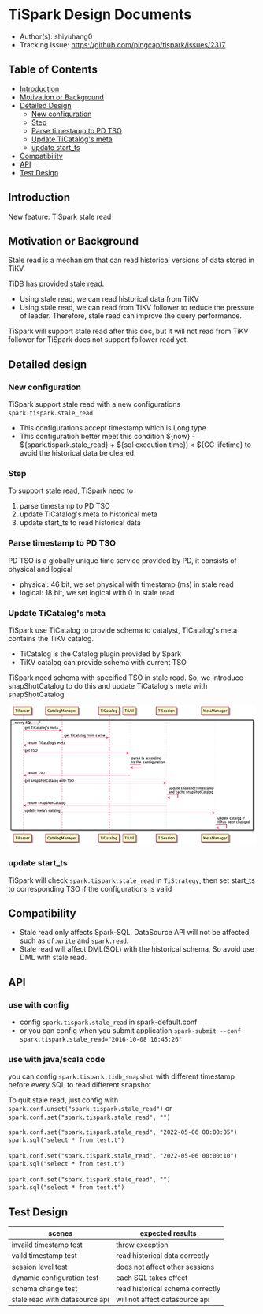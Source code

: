 # TiSpark Design Documents

- Author(s): shiyuhang0
- Tracking Issue: https://github.com/pingcap/tispark/issues/2317

## Table of Contents

* [Introduction](#introduction)
* [Motivation or Background](#motivation-or-background)
* [Detailed Design](#detailed-design)
    * [New configuration](#new-configuration)
    * [Step](#step)
    * [Parse timestamp to PD TSO](#parse-timestamp-to-pd-tso)
    * [Update TiCatalog's meta](#update-tiCatalog's-meta)
    * [update start_ts](#update-start_ts)
* [Compatibility](#compatibility)
* [API](#api)
* [Test Design](#test-design)

## Introduction

New feature: TiSpark stale read

## Motivation or Background

Stale read is a mechanism that can read historical versions of data stored in TiKV.

TiDB has provided [stale read](https://docs.pingcap.com/zh/tidb/stable/stale-read). 
- Using stale read, we can read historical data from TiKV
- Using stale read, we can read from TiKV follower to reduce the pressure of leader. Therefore, stale read can improve the query performance.

TiSpark will support stale read after this doc, but it will not read from TiKV follower for TiSpark does not support follower read yet.

## Detailed design

### New configuration
TiSpark support stale read with a new configurations `spark.tispark.stale_read`
- This configurations accept timestamp which is Long type
- This configuration better meet this condition ${now} - ${spark.tispark.stale_read} + ${sql execution time}) < ${GC lifetime} to avoid the historical data be cleared.


### Step
To support stale read, TiSpark need to
1. parse timestamp to PD TSO
2. update TiCatalog's meta to historical meta
3. update start_ts to read historical data

### Parse timestamp to PD TSO
PD TSO is a globally unique time service provided by PD, it consists of physical and logical
- physical: 46 bit, we set physical with timestamp (ms) in stale read
- logical: 18 bit, we set logical with 0 in stale read



### Update TiCatalog's meta
TiSpark use TiCatalog to provide schema to catalyst, TiCatalog's meta contains the TiKV catalog.
- TiCatalog is the Catalog plugin provided by Spark
- TiKV catalog can provide schema with current TSO

TiSpark need schema with specified TSO in stale read. So, we introduce snapShotCatalog to do this and update TiCatalog's meta with snapShotCatalog

![image alt text](imgs/stale-read/meta.png)

### update start_ts
TiSpark will check `spark.tispark.stale_read` in `TiStrategy`, then set start_ts to corresponding TSO if the configurations is valid


## Compatibility
- Stale read only affects Spark-SQL. DataSource API will not be affected, such as `df.write` and `spark.read`.
- Stale read will affect DML(SQL) with the historical schema, So avoid use DML with stale read.

## API

### use with config
- config `spark.tispark.stale_read` in spark-default.conf
- or you can config when you submit application `spark-submit --conf spark.tispark.stale_read="2016-10-08 16:45:26"`
### use with java/scala code
you can config `spark.tispark.tidb_snapshot` with different timestamp before every SQL to read different snapshot

To quit stale read, just config with `spark.conf.unset("spark.tispark.stale_read")` or `spark.conf.set("spark.tispark.stale_read", "")`
```
spark.conf.set("spark.tispark.stale_read", "2022-05-06 00:00:05")
spark.sql("select * from test.t")

spark.conf.set("spark.tispark.stale_read", "2022-05-06 00:00:10")
spark.sql("select * from test.t")

spark.conf.set("spark.tispark.stale_read", "")
spark.sql("select * from test.t")
```

## Test Design
| scenes                         | expected results                 |
| ------------------------------ | -------------------------------- |
| invaild timestamp test         | throw exception                  |
| vaild timestamp test           | read historical data correctly   |
| session level test             | does not affect other sessions   |
| dynamic configuration test     | each SQL takes effect            |
| schema change test             | read historical schema correctly |
| stale read with datasource api | will not affect datasource api   |




